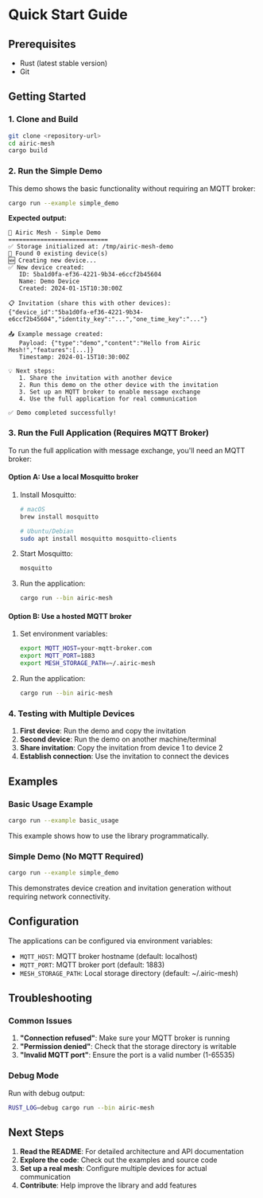# Quick Start Guide

## Prerequisites

- Rust (latest stable version)
- Git

## Getting Started

### 1. Clone and Build

```bash
git clone <repository-url>
cd airic-mesh
cargo build
```

### 2. Run the Simple Demo

This demo shows the basic functionality without requiring an MQTT broker:

```bash
cargo run --example simple_demo
```

**Expected output:**
```
🎯 Airic Mesh - Simple Demo
============================
✅ Storage initialized at: /tmp/airic-mesh-demo
📱 Found 0 existing device(s)
🆕 Creating new device...
✅ New device created:
   ID: 5ba1d0fa-ef36-4221-9b34-e6ccf2b45604
   Name: Demo Device
   Created: 2024-01-15T10:30:00Z

📋 Invitation (share this with other devices):
{"device_id":"5ba1d0fa-ef36-4221-9b34-e6ccf2b45604","identity_key":"...","one_time_key":"..."}

📤 Example message created:
   Payload: {"type":"demo","content":"Hello from Airic Mesh!","features":[...]}
   Timestamp: 2024-01-15T10:30:00Z

💡 Next steps:
   1. Share the invitation with another device
   2. Run this demo on the other device with the invitation
   3. Set up an MQTT broker to enable message exchange
   4. Use the full application for real communication

✅ Demo completed successfully!
```

### 3. Run the Full Application (Requires MQTT Broker)

To run the full application with message exchange, you'll need an MQTT broker:

#### Option A: Use a local Mosquitto broker

1. Install Mosquitto:
   ```bash
   # macOS
   brew install mosquitto
   
   # Ubuntu/Debian
   sudo apt install mosquitto mosquitto-clients
   ```

2. Start Mosquitto:
   ```bash
   mosquitto
   ```

3. Run the application:
   ```bash
   cargo run --bin airic-mesh
   ```

#### Option B: Use a hosted MQTT broker

1. Set environment variables:
   ```bash
   export MQTT_HOST=your-mqtt-broker.com
   export MQTT_PORT=1883
   export MESH_STORAGE_PATH=~/.airic-mesh
   ```

2. Run the application:
   ```bash
   cargo run --bin airic-mesh
   ```

### 4. Testing with Multiple Devices

1. **First device**: Run the demo and copy the invitation
2. **Second device**: Run the demo on another machine/terminal
3. **Share invitation**: Copy the invitation from device 1 to device 2
4. **Establish connection**: Use the invitation to connect the devices

## Examples

### Basic Usage Example

```bash
cargo run --example basic_usage
```

This example shows how to use the library programmatically.

### Simple Demo (No MQTT Required)

```bash
cargo run --example simple_demo
```

This demonstrates device creation and invitation generation without requiring network connectivity.

## Configuration

The applications can be configured via environment variables:

- `MQTT_HOST`: MQTT broker hostname (default: localhost)
- `MQTT_PORT`: MQTT broker port (default: 1883)  
- `MESH_STORAGE_PATH`: Local storage directory (default: ~/.airic-mesh)

## Troubleshooting

### Common Issues

1. **"Connection refused"**: Make sure your MQTT broker is running
2. **"Permission denied"**: Check that the storage directory is writable
3. **"Invalid MQTT port"**: Ensure the port is a valid number (1-65535)

### Debug Mode

Run with debug output:
```bash
RUST_LOG=debug cargo run --bin airic-mesh
```

## Next Steps

1. **Read the README**: For detailed architecture and API documentation
2. **Explore the code**: Check out the examples and source code
3. **Set up a real mesh**: Configure multiple devices for actual communication
4. **Contribute**: Help improve the library and add features 